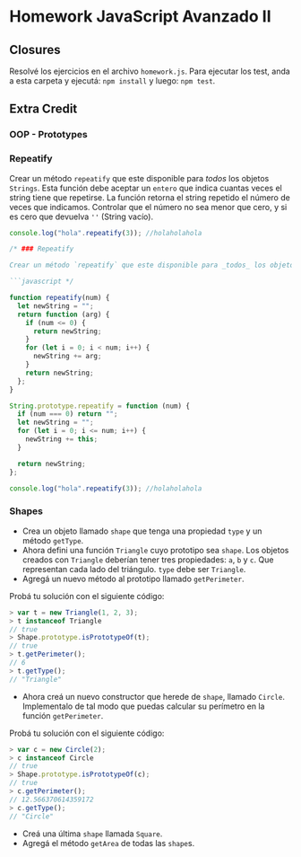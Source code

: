 # Homework JavaScript Avanzado II

## Closures

Resolvé los ejercicios en el archivo `homework.js`.
Para ejecutar los test, anda a esta carpeta y ejecutá:
`npm install` y luego:
`npm test`.

## Extra Credit

### OOP - Prototypes

### Repeatify

Crear un método `repeatify` que este disponible para _todos_ los objetos `Strings`. Esta función debe aceptar un `entero` que indica cuantas veces el string tiene que repetirse. La función retorna el string repetido el número de veces que indicamos. Controlar que el número no sea menor que cero, y si es cero que devuelva `''` (String vacío).

````javascript
console.log("hola".repeatify(3)); //holaholahola

/* ### Repeatify

Crear un método `repeatify` que este disponible para _todos_ los objetos `Strings`. Esta función debe aceptar un `entero` que indica cuantas veces el string tiene que repetirse. La función retorna el string repetido el número de veces que indicamos. Controlar que el número no sea menor que cero, y si es cero que devuelva `''` (String vacío).

```javascript */

function repeatify(num) {
  let newString = "";
  return function (arg) {
    if (num <= 0) {
      return newString;
    }
    for (let i = 0; i < num; i++) {
      newString += arg;
    }
    return newString;
  };
}

String.prototype.repeatify = function (num) {
  if (num === 0) return "";
  let newString = "";
  for (let i = 0; i <= num; i++) {
    newString += this;
  }

  return newString;
};

console.log("hola".repeatify(3)); //holaholahola
````

### Shapes

- Crea un objeto llamado `shape` que tenga una propiedad `type` y un método `getType`.
- Ahora defini una función `Triangle` cuyo prototipo sea `shape`. Los objetos creados con `Triangle` deberían tener tres propiedades: `a`, `b` y `c`. Que representan cada lado del triángulo. `type` debe ser `Triangle`.
- Agregá un nuevo método al prototipo llamado `getPerimeter`.

Probá tu solución con el siguiente código:

```javascript
> var t = new Triangle(1, 2, 3);
> t instanceof Triangle
// true
> Shape.prototype.isPrototypeOf(t);
// true
> t.getPerimeter();
// 6
> t.getType();
// "Triangle"
```

- Ahora creá un nuevo constructor que herede de `shape`, llamado `Circle`. Implementalo de tal modo que puedas calcular su perímetro en la función `getPerimeter`.

Probá tu solución con el siguiente código:

```javascript
> var c = new Circle(2);
> c instanceof Circle
// true
> Shape.prototype.isPrototypeOf(c);
// true
> c.getPerimeter();
// 12.566370614359172
> c.getType();
// "Circle"
```

- Creá una última `shape` llamada `Square`.
- Agregá el método `getArea` de todas las `shape`s.
